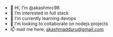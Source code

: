- 👋 Hi, I’m @akashmrc98
- 👀 I’m interested in full stack
- 🌱 I’m currently learning devops
- 💞️ I’m looking to collaborate on nodejs projects
- 📫 mail me here, akashmadduru@gmail.com
